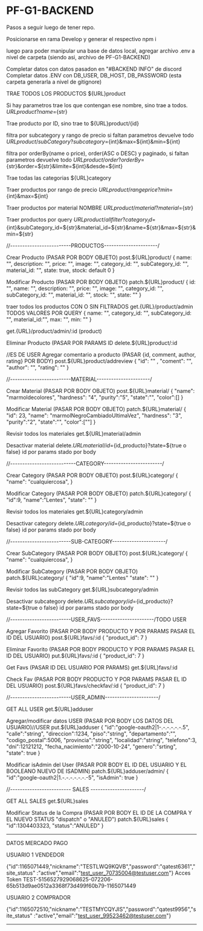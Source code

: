 # PF-G1-BACKEND

Pasos a seguir luego de tener repo.

Posicionarse en rama Develop y generar el respectivo npm i

luego para poder manipular una base de datos local, agregar archivo .env a nivel de carpeta (siendo asi, archivo de PF-G1-BACKEND)

Completar datos con datos pasadon en "#BACKEND INFO" de discord
Completar datos .ENV con DB_USER, DB_HOST, DB_PASSWORD (esta carpeta generarla a nivel de gitignore)

TRAE TODOS LOS PRODUCTOS
${URL}product

Si hay parametros trae los que contengan ese nombre, sino trae a todos.
${URL}product?name=${str}

Trae producto por ID, sino trae to
${URL}product/{id}

filtra por subcategory y rango de precio si faltan parametros devuelve todo
${URL}product/subCategory?subcategory=${int}&max=${int}&min=${int}

filtra por orderBy(name o price), order(ASC o DESC) y paginado, si faltan parametros devuelve todo
${URL}product/order?orderBy=${str}&order=${str}&limite=${int}&desde=${int}

Trae todas las categorias
${URL}category

Traer productos por rango de precio
${URL}product/rangeprice?min=${int}&max=${int}

Traer productos por material NOMBRE
${URL}product/material?material=${str}

Traer productos por query
${URL}product/allfilter?category_id=${int}&subCategory_id=${str}&material_id=${str}&name=${str}&max=${str}&min=${str}


//-------------------------PRODUCTOS----------------------/


Crear Producto  (PASAR POR BODY OBJETO)
post.${URL}product/
{
name: "",
description: "",
price: "",
image: "",
category_id: "",
subCategory_id: "",
material_id: "",
state: true,
stock: default 0
}


Modificar Producto (PASAR POR BODY OBJETO)
patch.${URL}product/
{
id: "",
name: "",
description: "",
price: "",
image: "",
category_id: "",
subCategory_id: "",
material_id: "",
stock: "",
state: ""
}

traer todos los productos CON O SIN FILTRADOS
get.{URL}/product/admin TODOS VALORES POR QUERY
{
    name: "",
    category_id: "",
    subCategory_id: "",
    material_id:"",
    max: "",
    min: ""
}

get.{URL}/product/admin/:id (product)

Eliminar Producto (PASAR POR PARAMS ID
delete.${URL}product/:id


//ES DE USER
Agregar comentario a producto (PASAR {id, comment, author, rating} POR BODY)
post.${URL}product/addreview
{
    "id": "" ,
    "coment": "",
    "author": "",
    "rating": ""
}



//-------------------------MATERIAL----------------------/


Crear Material  (PASAR POR BODY OBJETO)
post.${URL}material/
{
    "name": "marmoldecolores",
    "hardness": "4",
    "purity":"5",
    "state":"",
    "color":[]
}


Modificar Material (PASAR POR BODY OBJETO)
patch.${URL}material/
{
    "id": 23,
    "name": "marmolNegroCambiadoUltimaVez",
    "hardness": "3",
    "purity":"2",
    "state":"",
    "color":[""]
}

Revisir todos los materiales 
get.${URL}material/admin


Desactivar material
delete.${URL}material/id=${id_producto}?state=${true o false}
id por params
stado por body


//---------------------------CATEGORY------------------------/


Crear Category  (PASAR POR BODY OBJETO)
post.${URL}category/
{
    "name": "cualquiercosa",
}

Modificar Category (PASAR POR BODY OBJETO)
patch.${URL}category/
{
    "id":9,
    "name":"Lentes",
    "state": ""
}

Revisir todos los materiales 
get.${URL}category/admin


Desactivar category
delete.${URL}category/id=${id_producto}?state=${true o false}
id por params
stado por body


//-------------------------SUB-CATEGORY----------------------/


Crear SubCategory  (PASAR POR BODY OBJETO)
post.${URL}category/
{
    "name": "cualquiercosa",
}

Modificar SubCategory (PASAR POR BODY OBJETO)
patch.${URL}category/
{
    "id":9,
    "name":"Lentes"
    "state": ""
}

Revisir todos las subCategory 
get.${URL}subcategory/admin


Desactivar subcategory
delete.${URL}subcategory/id=${id_producto}?state=${true o false}
id por params
stado por body


//-------------------------USER_FAVS----------------------/TODO USER


Agregar Favorito  (PASAR POR BODY PRODUCTO Y POR PARAMS PASAR EL ID DEL USUARIO)
post.${URL}favs/:id
{
    "product_id": 7
}

Eliminar Favorito  (PASAR POR BODY PRODUCTO Y POR PARAMS PASAR EL ID DEL USUARIO)
put.${URL}favs/:id
{
    "product_id": 7
}

Get Favs (PASAR ID DEL USUARIO POR PARAMS)
get.${URL}favs/:id

Check Fav (PASAR POR BODY PRODUCTO Y POR PARAMS PASAR EL ID DEL USUARIO)
post.${URL}favs/checkfav/:id
{
    "product_id": 7
}


//-------------------------USER_ADMIN----------------------/


GET ALL USER 
get.${URL}adduser

Agregar/modificar datos USER  (PASAR POR BODY LOS DATOS DEL USUARIO)//USER
put.${URL}adduser
{
  "id":"google-oauth2|1-.-.-.-.-.-.5",    
  "calle":"string",
  "direccion":1234,
  "piso":"string",
  "departamento":"",
  "codigo_postal":5006,
  "provincia":"string",
  "localidad":"string",
  "telefono":3,
  "dni":12121212,
  "fecha_nacimiento":"2000-10-24",
  "genero":"srting",
  "state": true
}

Modificar isAdmin del User (PASAR POR BODY EL ID DEL USUARIO Y EL BOOLEANO NUEVO DE ISADMIN)
patch.${URL}adduser/admin/
{
    "id":"google-oauth2|1.-.-.-.-.-.-.-5",
    "isAdmin": true
}


//------------------------- SALES ----------------------/


GET ALL SALES
get.${URL}sales

Modificar Status de la Compra (PASAR POR BODY EL ID DE LA COMPRA Y EL NUEVO STATUS "dispatch" o "ANULED")
patch.${URL}sales
{
    "id":1304403323,
    "status":"ANULED"
}





------------------------------------------------------------------------------------

DATOS MERCADO PAGO

USUARIO 1 VENDEDOR

{"id":1165071449,"nickname":"TESTLWQ9KQVB","password":"qatest6361","site_status"
:"active","email":"test_user_70735004@testuser.com"}
Acces Token TEST-5156527929068625-072206-65b513d9ae0512a3368f73d499f60b79-1165071449


USUARIO 2 COMPRADOR

{"id":1165072510,"nickname":"TESTMYCQYJIS","password":"qatest9956","site_status"
:"active","email":"test_user_99523462@testuser.com"}

------------------------------------------------------------------------------------